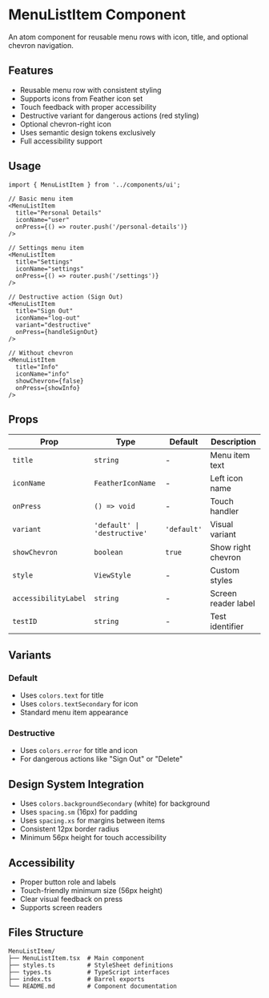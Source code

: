 # MenuListItem Component

An atom component for reusable menu rows with icon, title, and optional chevron navigation.

## Features

- Reusable menu row with consistent styling
- Supports icons from Feather icon set
- Touch feedback with proper accessibility
- Destructive variant for dangerous actions (red styling)
- Optional chevron-right icon
- Uses semantic design tokens exclusively
- Full accessibility support

## Usage

```tsx
import { MenuListItem } from '../components/ui';

// Basic menu item
<MenuListItem
  title="Personal Details"
  iconName="user"
  onPress={() => router.push('/personal-details')}
/>

// Settings menu item
<MenuListItem
  title="Settings"
  iconName="settings"
  onPress={() => router.push('/settings')}
/>

// Destructive action (Sign Out)
<MenuListItem
  title="Sign Out"
  iconName="log-out"
  variant="destructive"
  onPress={handleSignOut}
/>

// Without chevron
<MenuListItem
  title="Info"
  iconName="info"
  showChevron={false}
  onPress={showInfo}
/>
```

## Props

| Prop | Type | Default | Description |
|------|------|---------|-------------|
| `title` | `string` | - | Menu item text |
| `iconName` | `FeatherIconName` | - | Left icon name |
| `onPress` | `() => void` | - | Touch handler |
| `variant` | `'default' \| 'destructive'` | `'default'` | Visual variant |
| `showChevron` | `boolean` | `true` | Show right chevron |
| `style` | `ViewStyle` | - | Custom styles |
| `accessibilityLabel` | `string` | - | Screen reader label |
| `testID` | `string` | - | Test identifier |

## Variants

### Default
- Uses `colors.text` for title
- Uses `colors.textSecondary` for icon
- Standard menu item appearance

### Destructive
- Uses `colors.error` for title and icon
- For dangerous actions like "Sign Out" or "Delete"

## Design System Integration

- Uses `colors.backgroundSecondary` (white) for background
- Uses `spacing.sm` (16px) for padding
- Uses `spacing.xs` for margins between items
- Consistent 12px border radius
- Minimum 56px height for touch accessibility

## Accessibility

- Proper button role and labels
- Touch-friendly minimum size (56px height)
- Clear visual feedback on press
- Supports screen readers

## Files Structure

```
MenuListItem/
├── MenuListItem.tsx  # Main component
├── styles.ts         # StyleSheet definitions
├── types.ts          # TypeScript interfaces  
├── index.ts          # Barrel exports
└── README.md         # Component documentation
```